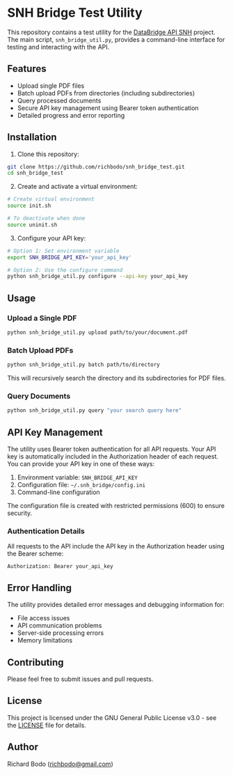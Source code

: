 # SNH Bridge Test Utility

This repository contains a test utility for the [DataBridge API SNH](https://github.com/richbodo/databridge_api_snh) project. The main script, `snh_bridge_util.py`, provides a command-line interface for testing and interacting with the API.

## Features

- Upload single PDF files
- Batch upload PDFs from directories (including subdirectories)
- Query processed documents
- Secure API key management using Bearer token authentication
- Detailed progress and error reporting

## Installation

1. Clone this repository:
```bash
git clone https://github.com/richbodo/snh_bridge_test.git
cd snh_bridge_test
```

2. Create and activate a virtual environment:
```bash
# Create virtual environment
source init.sh

# To deactivate when done
source uninit.sh
```

3. Configure your API key:
```bash
# Option 1: Set environment variable
export SNH_BRIDGE_API_KEY='your_api_key'

# Option 2: Use the configure command
python snh_bridge_util.py configure --api-key your_api_key
```

## Usage

### Upload a Single PDF
```bash
python snh_bridge_util.py upload path/to/your/document.pdf
```

### Batch Upload PDFs
```bash
python snh_bridge_util.py batch path/to/directory
```
This will recursively search the directory and its subdirectories for PDF files.

### Query Documents
```bash
python snh_bridge_util.py query "your search query here"
```

## API Key Management

The utility uses Bearer token authentication for all API requests. Your API key is automatically included in the Authorization header of each request. You can provide your API key in one of these ways:

1. Environment variable: `SNH_BRIDGE_API_KEY`
2. Configuration file: `~/.snh_bridge/config.ini`
3. Command-line configuration

The configuration file is created with restricted permissions (600) to ensure security.

### Authentication Details

All requests to the API include the API key in the Authorization header using the Bearer scheme:
```
Authorization: Bearer your_api_key
```

## Error Handling

The utility provides detailed error messages and debugging information for:
- File access issues
- API communication problems
- Server-side processing errors
- Memory limitations

## Contributing

Please feel free to submit issues and pull requests.

## License

This project is licensed under the GNU General Public License v3.0 - see the [LICENSE](LICENSE) file for details.

## Author

Richard Bodo (richbodo@gmail.com) 